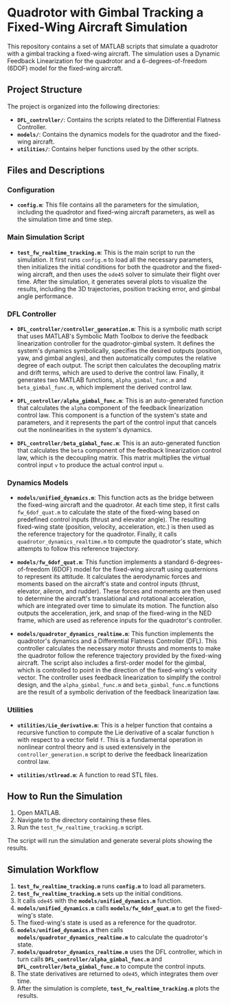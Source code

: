 # Quadrotor with Gimbal Tracking a Fixed-Wing Aircraft Simulation

This repository contains a set of MATLAB scripts that simulate a quadrotor with a gimbal tracking a fixed-wing aircraft. The simulation uses a Dynamic Feedback Linearization for the quadrotor and a 6-degrees-of-freedom (6DOF) model for the fixed-wing aircraft.

## Project Structure

The project is organized into the following directories:

-   **`DFL_controller/`**: Contains the scripts related to the Differential Flatness Controller.
-   **`models/`**: Contains the dynamics models for the quadrotor and the fixed-wing aircraft.
-   **`utilities/`**: Contains helper functions used by the other scripts.

## Files and Descriptions

### Configuration

-   **`config.m`**: This file contains all the parameters for the simulation, including the quadrotor and fixed-wing aircraft parameters, as well as the simulation time and time step.

### Main Simulation Script

-   **`test_fw_realtime_tracking.m`**: This is the main script to run the simulation. It first runs `config.m` to load all the necessary parameters, then initializes the initial conditions for both the quadrotor and the fixed-wing aircraft, and then uses the `ode45` solver to simulate their flight over time. After the simulation, it generates several plots to visualize the results, including the 3D trajectories, position tracking error, and gimbal angle performance.

### DFL Controller

-   **`DFL_controller/controller_generation.m`**: This is a symbolic math script that uses MATLAB's Symbolic Math Toolbox to derive the feedback linearization controller for the quadrotor-gimbal system. It defines the system's dynamics symbolically, specifies the desired outputs (position, yaw, and gimbal angles), and then automatically computes the relative degree of each output. The script then calculates the decoupling matrix and drift terms, which are used to derive the control law. Finally, it generates two MATLAB functions, `alpha_gimbal_func.m` and `beta_gimbal_func.m`, which implement the derived control law.

-   **`DFL_controller/alpha_gimbal_func.m`**: This is an auto-generated function that calculates the `alpha` component of the feedback linearization control law. This component is a function of the system's state and parameters, and it represents the part of the control input that cancels out the nonlinearities in the system's dynamics.

-   **`DFL_controller/beta_gimbal_func.m`**: This is an auto-generated function that calculates the `beta` component of the feedback linearization control law, which is the decoupling matrix. This matrix multiplies the virtual control input `v` to produce the actual control input `u`.

### Dynamics Models

-   **`models/unified_dynamics.m`**: This function acts as the bridge between the fixed-wing aircraft and the quadrotor. At each time step, it first calls `fw_6dof_quat.m` to calculate the state of the fixed-wing based on predefined control inputs (thrust and elevator angle). The resulting fixed-wing state (position, velocity, acceleration, etc.) is then used as the reference trajectory for the quadrotor. Finally, it calls `quadrotor_dynamics_realtime.m` to compute the quadrotor's state, which attempts to follow this reference trajectory.

-   **`models/fw_6dof_quat.m`**: This function implements a standard 6-degrees-of-freedom (6DOF) model for the fixed-wing aircraft using quaternions to represent its attitude. It calculates the aerodynamic forces and moments based on the aircraft's state and control inputs (thrust, elevator, aileron, and rudder). These forces and moments are then used to determine the aircraft's translational and rotational acceleration, which are integrated over time to simulate its motion. The function also outputs the acceleration, jerk, and snap of the fixed-wing in the NED frame, which are used as reference inputs for the quadrotor's controller.

-   **`models/quadrotor_dynamics_realtime.m`**: This function implements the quadrotor's dynamics and a Differential Flatness Controller (DFL). This controller calculates the necessary motor thrusts and moments to make the quadrotor follow the reference trajectory provided by the fixed-wing aircraft. The script also includes a first-order model for the gimbal, which is controlled to point in the direction of the fixed-wing's velocity vector. The controller uses feedback linearization to simplify the control design, and the `alpha_gimbal_func.m` and `beta_gimbal_func.m` functions are the result of a symbolic derivation of the feedback linearization law.

### Utilities

-   **`utilities/Lie_derivative.m`**: This is a helper function that contains a recursive function to compute the Lie derivative of a scalar function `h` with respect to a vector field `f`. This is a fundamental operation in nonlinear control theory and is used extensively in the `controller_generation.m` script to derive the feedback linearization control law.

-   **`utilities/stlread.m`**: A function to read STL files.

## How to Run the Simulation

1.  Open MATLAB.
2.  Navigate to the directory containing these files.
3.  Run the `test_fw_realtime_tracking.m` script.

The script will run the simulation and generate several plots showing the results.

## Simulation Workflow

1.  **`test_fw_realtime_tracking.m`** runs **`config.m`** to load all parameters.
2.  **`test_fw_realtime_tracking.m`** sets up the initial conditions.
3.  It calls `ode45` with the **`models/unified_dynamics.m`** function.
4.  **`models/unified_dynamics.m`** calls **`models/fw_6dof_quat.m`** to get the fixed-wing's state.
5.  The fixed-wing's state is used as a reference for the quadrotor.
6.  **`models/unified_dynamics.m`** then calls **`models/quadrotor_dynamics_realtime.m`** to calculate the quadrotor's state.
7.  **`models/quadrotor_dynamics_realtime.m`** uses the DFL controller, which in turn calls **`DFL_controller/alpha_gimbal_func.m`** and **`DFL_controller/beta_gimbal_func.m`** to compute the control inputs.
8.  The state derivatives are returned to `ode45`, which integrates them over time.
9.  After the simulation is complete, **`test_fw_realtime_tracking.m`** plots the results.
